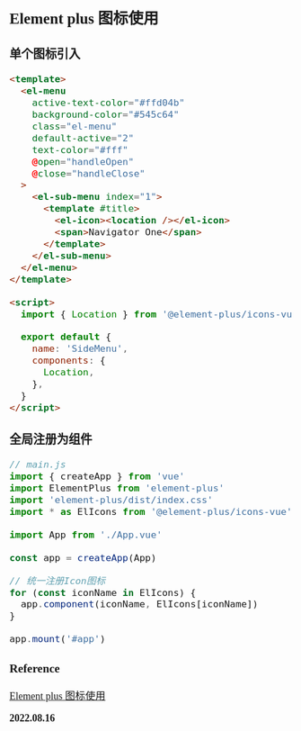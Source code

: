 <font size=4 face='楷体'>

## Element plus 图标使用

### 单个图标引入

```html
<template>
  <el-menu
    active-text-color="#ffd04b"
    background-color="#545c64"
    class="el-menu"
    default-active="2"
    text-color="#fff"
    @open="handleOpen"
    @close="handleClose"
  >
    <el-sub-menu index="1">
      <template #title>
        <el-icon><location /></el-icon>
        <span>Navigator One</span>
      </template>
    </el-sub-menu>
  </el-menu>
</template>

<script>
  import { Location } from '@element-plus/icons-vue'

  export default {
    name: 'SideMenu',
    components: {
      Location,
    },
  }
</script>
```

### 全局注册为组件

```javascript
// main.js
import { createApp } from 'vue'
import ElementPlus from 'element-plus'
import 'element-plus/dist/index.css'
import * as ElIcons from '@element-plus/icons-vue'

import App from './App.vue'

const app = createApp(App)

// 统一注册Icon图标
for (const iconName in ElIcons) {
  app.component(iconName, ElIcons[iconName])
}

app.mount('#app')
```

### Reference

[Element plus 图标使用](https://segmentfault.com/a/1190000041746262?utm_source=sf-similar-article)

**2022.08.16**
